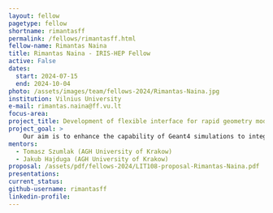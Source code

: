 ```yaml
---
layout: fellow
pagetype: fellow
shortname: rimantasff
permalink: /fellows/rimantasff.html
fellow-name: Rimantas Naina
title: Rimantas Naina - IRIS-HEP Fellow
active: False
dates:
  start: 2024-07-15
  end: 2024-10-04
photo: /assets/images/team/fellows-2024/Rimantas-Naina.jpg
institution: Vilnius University
e-mail: rimantas.naina@ff.vu.lt
focus-area:
project_title: Development of flexible interface for rapid geometry modelling and exchange between CAD tools and simulation platforms dedicated for HEP experiments
project_goal: >
    Our aim is to enhance the capability of Geant4 simulations to integrate and manage complex CAD geometries more effectively and intuitively. By developing a suite of tools that simplify the processes of geometry manipulation and conversion, this initiative promises to advance the field of simulation by making sophisticated geometrical simulations more accessible and manageable for researchers and engineers alike.
mentors:
  - Tomasz Szumlak (AGH University of Krakow)
  - Jakub Hajduga (AGH University of Krakow)
proposal: /assets/pdf/fellows-2024/LIT108-proposal-Rimantas-Naina.pdf
presentations:
current_status:
github-username: rimantasff
linkedin-profile:
---
```

